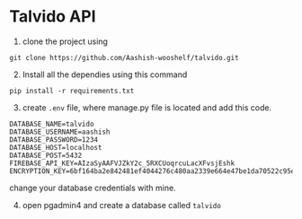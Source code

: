 # Talvido API


1. clone the project using 
```console
git clone https://github.com/Aashish-wooshelf/talvido.git
```

2. Install all the dependies using this command
```console
pip install -r requirements.txt
```

3. create ```.env``` file, where manage.py file is located and add this code.
```
DATABASE_NAME=talvido
DATABASE_USERNAME=aashish
DATABASE_PASSWORD=1234
DATABASE_HOST=localhost
DATABASE_POST=5432
FIREBASE_API_KEY=AIzaSyAAFVJZkY2c_5RXCUoqrcuLacXFvsjEshk
ENCRYPTION_KEY=6bf164ba2e842481ef4044276c480aa2339e664e47be1da70522c95e25eedbd3
```
change your database credentials with mine.

4. open pgadmin4 and create a database called ```talvido```
